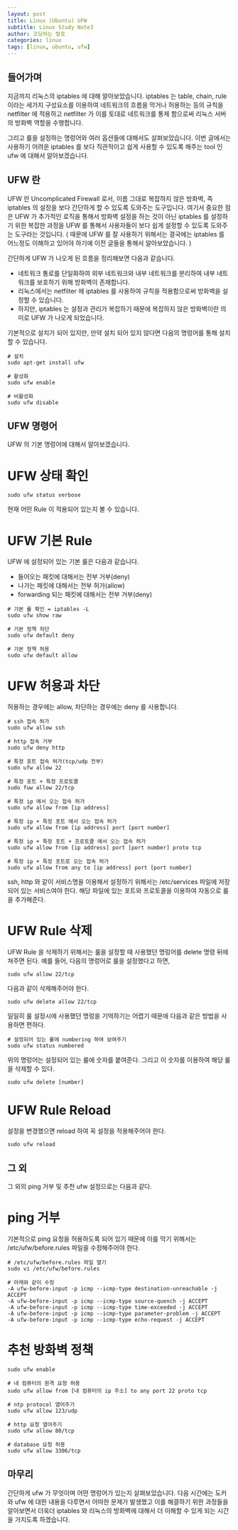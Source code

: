 ```yaml
---
layout: post
title: Linux (Ubuntu) UFW
subtitle: Linux Study Note3
author: 코딩하는 랄로
categories: linux
tags: [linux, ubuntu, ufw]
---
```



## 들어가며

지금까지 리눅스의 iptables 에 대해 알아보았습니다. iptables 는 table, chain, rule 이라는 세가지 구성요소를 이용하여 네트워크의 흐름을 막거나 허용하는 등의 규칙을 netfilter 에 적용하고 netfilter 가 이를 토대로 네트워크를 통제 함으로써 리눅스 서버의 방화벽 역할을 수행합니다. 

그리고 룰을 설정하는 명렁어와 여러 옵션들에 대해서도 살펴보았습니다. 이번 글에서는 사용하기 어려운 iptables 를 보다 직관적이고 쉽게 사용할 수 있도록 해주는 tool 인 ufw 에 대해서 알아보겠습니다.


## UFW 란

UFW 란 Uncomplicated Firewall 로서, 이름 그대로 복잡하지 않은 방화벽, 즉 iptables 의 설정을 보다 간단하게 할 수 있도록 도와주는 도구입니다. 여기서 중요한 점은 UFW 가 추가적인 로직을 통해서 방화벽 설정을 하는 것이 아닌 iptables 를 설정하기 위한 복잡한 과정을 UFW 를 통해서 사용자들이 보다 쉽게 설정할 수 있도록 도와주는 도구라는 것입니다. ( 때문에 UFW 를 잘 사용하기 위해서는 결국에는 iptables 를 어느정도 이해하고 있어야 하기에 이전 글들을 통해서 알아보았습니다. )

간단하게 UFW 가 나오게 된 흐름을 정리해보면 다음과 같습니다.
- 네트워크 통로를 단일화하여 외부 네트워크와 내부 네트워크를 분리하여 내부 네트워크를 보호하기 위해 방화벽이 존재합니다.
- 리눅스에서는 netfilter 에 iptables 를 사용하여 규칙을 적용함으로써 방화벽을 설정할 수 있습니다.
- 하지만, iptables 는 설정과 관리가 복잡하기 때문에 복잡하지 않은 방화벽이란 의미로 UFW 가 나오게 되었습니다.

기본적으로 설치가 되어 있지만, 만약 설치 되어 있지 않다면 다음의 명렁어를 통해 설치할 수 있습니다.

```
# 설치
sudo apt-get install ufw

# 활성화
sudo ufw enable

# 비활성화
sudo ufw disable
```


## UFW 명령어

UFW 의 기본 명렁어에 대해서 알아보겠습니다.

# UFW 상태 확인
```
sudo ufw status verbose
```

현재 어떤 Rule 이 적용되어 있는지 볼 수 있습니다.

# UFW 기본 Rule

UFW 에 설정되어 있는 기본 룰은 다음과 같습니다.
- 들어오는 패킷에 대해서는 전부 거부(deny)
- 나가는 패킷에 대해서는 전부 허가(allow)
- forwarding 되는 패킷에 대해서는 전부 거부(deny)

```
# 기본 룰 확인 = iptables -L
sudo ufw show raw

# 기본 정책 차단
sudo ufw default deny

# 기본 정책 허용
sudo ufw default allow
```

# UFW 허용과 차단
허용하는 경우에는 allow, 차단하는 경우에는 deny 를 사용합니다.

```
# ssh 접속 허가
sudo ufw allow ssh

# http 접속 거부
sudo ufw deny http

# 특정 포트 접속 허가(tcp/udp 전부)
sudo ufw allow 22

# 특정 포트 + 특정 프로토콜
sudo fuw allow 22/tcp

# 특정 ip 에서 오는 접속 허가
sudo ufw allow from [ip address]

# 특정 ip + 특정 포트 에서 오는 접속 허가
sudo ufw allow from [ip address] port [port number]

# 특정 ip + 특정 포트 + 프로토콜 에서 오는 접속 허가
sudo ufw allow from [ip address] port [port number] proto tcp

# 특정 ip + 특정 포트로 오는 접속 허가
sudo ufw allow from any to [ip address] port [port number]
```

ssh, http 와 같이 서비스명을 이용해서 설정하기 위해서는 /etc/services 파일에 저장되어 있는 서비스여야 한다. 해당 파일에 있는 포트와 프로토콜을 이용하여 자동으로 룰을 추가해준다.

# UFW Rule 삭제
UFW Rule 을 삭제하기 위해서는 룰을 설정할 때 사용했던 명렁어를 delete 명령 뒤에 쳐주면 된다. 예를 들어, 다음의 명렁어로 룰을 설정했다고 하면,
```
sudo ufw allow 22/tcp
```
다음과 같이 삭제해주어야 한다.
```
sudo ufw delete allow 22/tcp
```

일일히 룰 설정시에 사용했던 명렁을 기억하기는 어렵기 때문에 다음과 같은 방법을 사용하면 편하다.
```
# 설정되어 있는 룰에 numbering 하여 보여주기
sudo ufw status numbered
```
위의 명렁어는 설정되어 있는 룰에 숫자를 붙여준다. 그리고 이 숫자를 이용하여 해당 룰을 삭제할 수 있다.
```
sudo ufw delete [number]
```

# UFW Rule Reload
설정을 변경했으면 reload 하여 꼭 설정을 적용해주어야 한다.
```
sudo ufw reload
```


## 그 외 

그 외의 ping 거부 및 추천 ufw 설정으로는 다음과 같다.

# ping 거부
기본적으로 ping 요청을 허용하도록 되어 있기 때문에 이를 막기 위해서는 /etc/ufw/before.rules 파일을 수정해주어야 한다.
```
# /etc/ufw/before.rules 파일 열기
sudo vi /etc/ufw/before.rules

# 아래와 같이 수정
-A ufw-before-input -p icmp --icmp-type destination-unreachable -j ACCEPT
-A ufw-before-input -p icmp --icmp-type source-quench -j ACCEPT
-A ufw-before-input -p icmp --icmp-type time-exceeded -j ACCEPT
-A ufw-before-input -p icmp --icmp-type parameter-problem -j ACCEPT
-A ufw-before-input -p icmp --icmp-type echo-request -j ACCEPT
```

# 추천 방화벽 정책
```
sudo ufw enable

# 내 컴퓨터의 원격 요청 허용
sudo ufw allow from [내 컴퓨터의 ip 주소] to any port 22 proto tcp

# ntp protocol 열어주기
sudo ufw allow 123/udp

# http 요청 열어주기
sudo ufw allow 80/tcp

# database 요청 허용
sudo ufw allow 3306/tcp
```


## 마무리

간단하게 ufw 가 무엇이며 어떤 명렁어가 있는지 살펴보았습니다. 다음 시간에는 도커와 ufw 에 대한 내용을 다루면서 어떠한 문제가 발생했고 이를 해결하기 위한 과정들을 알아보면서 더욱더 iptables 와 리눅스의 방화벽에 대해서 더 이해할 수 있게 되는 시간을 가지도록 하겠습니다.